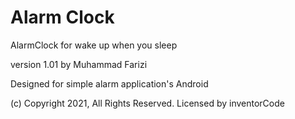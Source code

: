 # Alarm Clock
AlarmClock for wake up when you sleep

version 1.01
by Muhammad Farizi

Designed for simple alarm application's Android

(c) Copyright 2021, All Rights Reserved. Licensed by inventorCode
